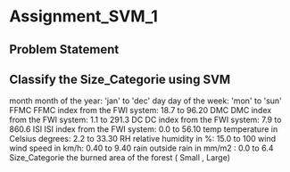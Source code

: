# Assignment_SVM_1

## Problem Statement

## Classify the Size_Categorie using SVM

month month of the year: 'jan' to 'dec' day day of the week: 'mon' to 'sun' FFMC FFMC index from the FWI system: 18.7 to 96.20 DMC DMC index from the FWI system: 1.1 to 291.3 DC DC index from the FWI system: 7.9 to 860.6 ISI ISI index from the FWI system: 0.0 to 56.10 temp temperature in Celsius degrees: 2.2 to 33.30 RH relative humidity in %: 15.0 to 100 wind wind speed in km/h: 0.40 to 9.40 rain outside rain in mm/m2 : 0.0 to 6.4 Size_Categorie the burned area of the forest ( Small , Large)
